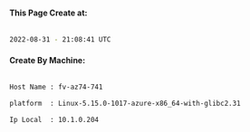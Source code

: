 
   
#### This Page Create at:

```bash

2022-08-31 - 21:08:41 UTC

```

#### Create By Machine:

```bash

Host Name : fv-az74-741

platform  : Linux-5.15.0-1017-azure-x86_64-with-glibc2.31

Ip Local  : 10.1.0.204

```

